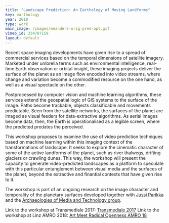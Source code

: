 ```yaml
---
title: "Landscape Prediction: An Earthology of Moving Landforms"
key: earthology
year: 2018
type: work
main_image: /images/meanders-orig-pred-opt.gif
vimeo_id: 334787159
layout: default
---
```

Recent space imaging developments have given rise to a spread of commercial services based on the temporal dimensions of satellite imagery. Marketed under umbrella terms such as environmental intelligence, real-time Earth observation or orbital insight, these imaging projects deliver the surface of the planet as an image flow encoded into video streams, where change and variation become a commodified resource on the one hand, as well as a visual spectacle on the other.

Postprocessed by computer vision and machine learning algorithms, these services extend the geospatial logic of GIS systems to the surface of the image. Paths become trackable, objects classificable and movements predictable. Seen from the satellite networks, the surfaces of the planet are imaged as visual feeders for data-extractive algorithms. As aerial images become data, then, the Earth is operationalised as a legible screen, where the predicted predates the perceived.

This workshop proposes to examine the use of video prediction techniques based on machine learning within this imaging context of the transformations of landscape. It seeks to explore the cinematic character of some of the active landforms of the planet, such as river thalwegs, drifting glaciers or crawling dunes. This way, the workshop will present the capacity to generate video-predicted landscapes as a platform to speculate with this particular entanglement between visual media and the surfaces of the planet, beyond the extractive and finantial contexts that have given rise to it.

The workshop is part of an ongoing research on the image character and temporality of the planetary surfaces developed together with [Jussi Parikka](https://jussiparikka.net/2018/04/14/surface-prediction/) and the [Archaeologies of Media and Technology group](http://southampton.ac.uk/amt).

Link to the workshop at Transmediale 2017: [Transmediale 2017](https://transmediale.de/content/surface-value-landscape-prediction-an-amt-workshop-day-2)
Link to the workshop at Linz AMRO 2018: [Art Meet Radical Openness AMRO 18](https://www.radical-openness.org/en/programm/2018/ml-earthology-moving-landforms)